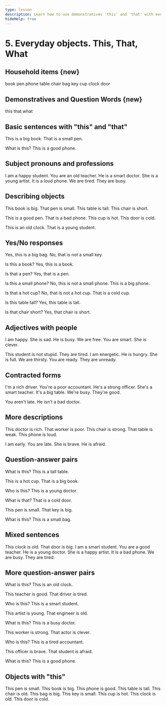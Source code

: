 ```yaml
---
type: lesson
description: Learn how to use demonstratives 'this' and 'that' with everyday objects, and practice asking 'what' questions to identify items around you
hideHelp: true
---
```


# 5. Everyday objects. This, That, What

## Household items {new}

book
pen
phone
table
chair
bag
key
cup
clock
door

## Demonstratives and Question Words {new}

this
that
what

## Basic sentences with "this" and "that"

This is a big book.
That is a small pen.

What is this?
This is a good phone.

## Subject pronouns and professions

I am a happy student.
You are an old teacher.
He is a smart doctor.
She is a young artist.
It is a loud phone.
We are tired.
They are busy.

## Describing objects

This book is big.
That pen is small.
This table is tall.
This chair is short.

This is a good pen.
That is a bad phone.
This cup is hot.
This door is cold.

This is an old clock.
That is a young student.

## Yes/No responses

Yes, this is a big bag.
No, that is not a small key.

Is this a book?
Yes, this is a book.

Is that a pen?
Yes, that is a pen.

Is this a small phone?
No, this is not a small phone.
This is a big phone.

Is that a hot cup?
No, that is not a hot cup.
That is a cold cup.

Is this table tall?
Yes, this table is tall.

Is that chair short?
Yes, that chair is short.

## Adjectives with people

I am happy.
She is sad.
He is busy.
We are free.
You are smart.
She is clever.

This student is not stupid.
They are tired.
I am energetic.
He is hungry.
She is full.
We are thirsty.
You are ready.
They are unready.

## Contracted forms

I'm a rich driver.
You're a poor accountant.
He's a strong officer.
She's a smart teacher.
It's a big table.
We're busy.
They're good.

You aren't late.
He isn't a bad doctor.

## More descriptions

This doctor is rich.
That worker is poor.
This chair is strong.
That table is weak.
This phone is loud.

I am early.
You are late.
She is brave.
He is afraid.

## Question-answer pairs

What is this?
This is a tall table.

This is a hot cup.
That is a big book.

Who is this?
This is a young doctor.

What is that?
That is a cold door.

This pen is small.
That key is big.

What is this?
This is a small bag.

## Mixed sentences

This clock is old.
That door is big.
I am a smart student.
You are a good teacher.
He is a young doctor.
She is a happy artist.
It is a bad phone.
We are busy.
They are tired.

## More question-answer pairs

What is this?
This is an old clock.

This teacher is good.
That driver is tired.

Who is this?
This is a smart student.

This artist is young.
That engineer is old.

What is this?
This is a busy doctor.

This worker is strong.
That actor is clever.

Who is this?
This is a tired accountant.

This officer is brave.
That student is afraid.

What is this?
This is a good phone.

## Objects with "this"

This pen is small.
This book is big.
This phone is good.
This table is tall.
This chair is old.
This bag is big.
This key is small.
This cup is hot.
This clock is old.
This door is cold.
